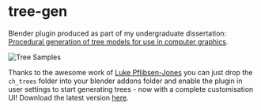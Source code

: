 # tree-gen
Blender plugin produced as part of my undergraduate dissertation: [Procedural generation of tree models for use in computer graphics](https://chewitt.me/Papers/CTH-Dissertation-2017.pdf).

![Tree Samples](http://chewitt.me/Folio/Trees.jpg)

Thanks to the awesome work of [Luke Pflibsen-Jones](https://github.com/luketimothyjones) you can just drop the `ch_trees` folder into your blender addons folder and enable the plugin in user settings to start generating trees - now with a complete customisation UI! Download the latest version [here](https://github.com/friggog/tree-gen/archive/master.zip).
